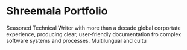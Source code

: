 # Shreemala Portfolio

Seasoned Technical Writer with more than a decade global corportate experience, producing clear, user-friendly documentation fro complex software systems and processes. 
Multilungual and cultu
